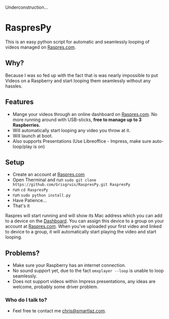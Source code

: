 Underconstruction...

# RaspresPy #
This is an easy python script for automatic and seamlessly looping of videos managed on [Raspres.com](http://Raspres.com/ "Raspres").

## Why? ##
Because I was so fed up with the fact that is was nearly impossible to put Videos on a Raspberry and start looping them seamlessly without any hassles.

## Features ##
* Mange your videos through an online dashboard on [Raspres.com](http://Raspres.com/ "Raspres"). No more running around with USB-sticks, **free to manage up to 3 Raspberries.**
* Will automatically start looping any video you throw at it.
* Will launch at boot.
* Also supports Presentations (Use Libreoffice - Impress, make sure auto-loop/play is on)

## Setup ##
* Create an account at [Raspres.com](http://Raspres.com/ "Raspres")
* Open Therminal and run `sudo git clone https://github.com/Grisgruis/RaspresPy.git RaspresPy`
* run `cd RaspresPy`
* run `sudo python install.py`
* Have Patience...
* That's it

Raspres will start running and will show its Mac address which you can add to a device on the [Dashboard](http://Raspres.com/ "Dashboard"). You can assign this device to a group on your account at [Raspres.com](http://Raspres.com/ "Raspres"). When you've uploaded your first video and linked to device to a group, it will automatically start playing the video and start looping.

## Problems? ##
* Make sure your Raspberry has an internet connection.
* No sound support yet, due to the fact `omxplayer --loop` is unable to loop seamlessly.
* Does not support videos within Impress presentations, any ideas are welcome, probably some driver problem.

### Who do I talk to? ###
* Feel free te contact me [chris@smartlaz.com](mailto:chris@smartlaz.com).
